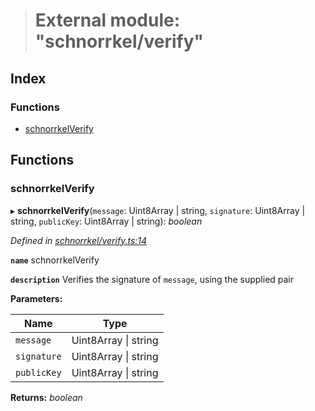 > # External module: "schnorrkel/verify"

## Index

### Functions

* [schnorrkelVerify](_schnorrkel_verify_.md#schnorrkelverify)

## Functions

###  schnorrkelVerify

▸ **schnorrkelVerify**(`message`: Uint8Array | string, `signature`: Uint8Array | string, `publicKey`: Uint8Array | string): *boolean*

*Defined in [schnorrkel/verify.ts:14](https://github.com/polkadot-js/common/blob/a8b28a2/packages/util-crypto/src/schnorrkel/verify.ts#L14)*

**`name`** schnorrkelVerify

**`description`** Verifies the signature of `message`, using the supplied pair

**Parameters:**

Name | Type |
------ | ------ |
`message` | Uint8Array \| string |
`signature` | Uint8Array \| string |
`publicKey` | Uint8Array \| string |

**Returns:** *boolean*